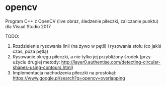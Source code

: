 ﻿# opencv

Program C++ z OpenCV (live obraz, śledzenie piłeczki, zaliczanie punktu)
 dla Visual Studio 2017

TODO:
1. Rozdzielenie rysowania linii (na żywo w pętli) i rysowania stołu (co jakiś czas, poza pętlą)
2. Rysowanie okręgu piłeczki, a nie tylko jej przybliżony środek (przy użyciu drugiej metody: http://layer0.authentise.com/detecting-circular-shapes-using-contours.html)
3. Implementacja nachodzenia piłeczki na prostokąt: https://www.google.pl/search?q=opencv+overlapping